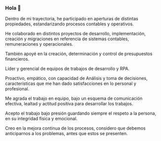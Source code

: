 ### Hola  👋
Dentro de mi trayectoria, he participado en aperturas de distintas propiedades, estandarizando procesos contables y operativos.

He colaborado en distintos proyectos de desarrollo, implementación, creación y migraciones en referencia de sistemas contables, remuneraciones y operacionales.

También apoyé en la creación, determinación y control de presupuestos financieros.

Líder y gerencial de equipos de trabajos de desarrollo y RPA.

Proactivo, empático, con capacidad de Análisis y toma de decisiones, características que me han dado satisfacciones en lo personal y profesional.

Me agrada el trabajo en equipo, bajo un esquema de comunicación efectiva, lealtad y actitud positiva para desarrollar los trabajos.

Acepto el trabajo bajo presión guardando siempre el respeto a la persona, en su integridad física y emocional.

Creo en la mejora continua de los procesos, considero que debemos anticiparnos a los problemas, antes que estos se presenten.


<!--
**garridojc/garridojc** is a ✨ _special_ ✨ repository because its `README.md` (this file) appears on your GitHub profile.

Here are some ideas to get you started:

- 🔭 I’m currently working on ...
- 🌱 I’m currently learning ...
- 👯 I’m looking to collaborate on ...
- 🤔 I’m looking for help with ...
- 💬 Ask me about ...
- 📫 How to reach me: ...
- 😄 Pronouns: ...
- ⚡ Fun fact: ...
-->
